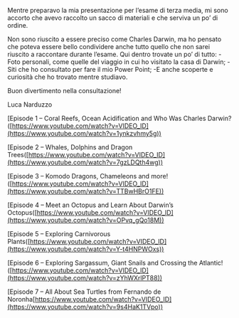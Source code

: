 Mentre preparavo la mia presentazione per l’esame di terza media, mi sono accorto che avevo raccolto un sacco di materiali e che serviva un po’ di ordine.

Non sono riuscito a essere preciso come Charles Darwin, ma ho pensato che poteva essere bello condividere anche tutto quello che non sarei riuscito a raccontare durante l’esame.
Qui dentro trovate un po’ di tutto:
-Foto personali, come quelle del viaggio in cui ho visitato la casa di Darwin;
-Siti che ho consultato per fare il mio Power Point;
-E anche scoperte e curiosità che ho trovato mentre studiavo.

Buon divertimento nella consultazione!

Luca Narduzzo



[Episode 1 – Coral Reefs, Ocean Acidification and Who Was Charles Darwin?([https://www.youtube.com/watch?v=VIDEO_ID](https://www.youtube.com/watch?v=1ynkzvhmy5g))

[Episode 2 – Whales, Dolphins and Dragon Trees([https://www.youtube.com/watch?v=VIDEO_ID](https://www.youtube.com/watch?v=7gzLDQth4wg))

[Episode 3 – Komodo Dragons, Chameleons and more!([https://www.youtube.com/watch?v=VIDEO_ID](https://www.youtube.com/watch?v=TTBwHBrO1FE))

[Episode 4 – Meet an Octopus and Learn About Darwin’s Octopus([https://www.youtube.com/watch?v=VIDEO_ID](https://www.youtube.com/watch?v=OPvq_gQo18M))

[Episode 5 – Exploring Carnivorous Plants([https://www.youtube.com/watch?v=VIDEO_ID](https://www.youtube.com/watch?v=Y-t4HNPWOxs))

[Episode 6 – Exploring Sargassum, Giant Snails and Crossing the Atlantic!([https://www.youtube.com/watch?v=VIDEO_ID](https://www.youtube.com/watch?v=zYhWXrlPT88))

[Episode 7 – All About Sea Turtles from Fernando de Noronha[https://www.youtube.com/watch?v=VIDEO_ID](https://www.youtube.com/watch?v=9s4HaK1TVpo))

